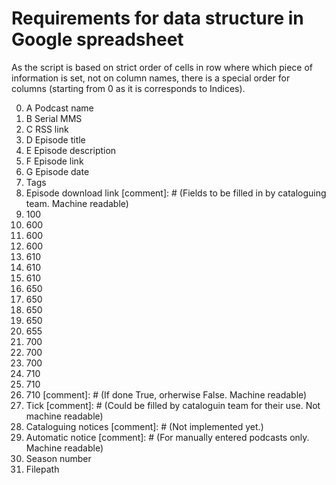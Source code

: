 # Requirements for data structure in Google spreadsheet 

As the script is based on  strict order of cells in row where which piece of information is set, not on column names, there is a special order for columns (starting from 0 as it is corresponds to Indices).

[//]: # (Machine writable and readable)

0. A Podcast name
1. B Serial MMS
2. C RSS link
3. D Episode title
4. E Episode description
5. F Episode link
6. G Episode date
7. Tags
8. Episode download link
[comment]: # (Fields to be filled in by cataloguing team. Machine readable)
9. 100
  10. 600
  11. 600
  12. 600
  13. 610
  14. 610
  16. 610
  17. 650
  18. 650
  19. 650
  20. 650
  21. 655
  22. 700
  23. 700
  24. 700
  25. 710
  26. 710
  27. 710
  [comment]: # (If done True, orherwise False. Machine readable)
  28. Tick
  [comment]: # (Could be filled by cataloguin team for their use. Not machine readable)
  29. Cataloguing notices
  [comment]: # (Not implemented yet.)
  30. Automatic notice
  [comment]: # (For manually entered podcasts only. Machine readable)
  31. Season number
  32. Filepath								

